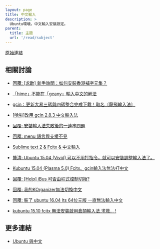 ```yaml
---
layout: page
title: 中文輸入
description: >
  Ubuntu環境，中文輸入安裝設定。
parent:
  title: 主題
  url: '/read/subject'
---
```


[原始連結](http://www.ubuntu-tw.org/modules/newbb/viewtopic.php?post_id=333556#forumpost333556)


## 相關討論


* [回覆: [求助] 新手詢問：如何安裝香港補字元集？](http://www.ubuntu-tw.org/modules/newbb/viewtopic.php?post_id=347902#forumpost347902)
* [「hime」不能在「geany」輸入中文的解法](http://www.ubuntu-tw.org/modules/newbb/viewtopic.php?post_id=331494#forumpost331494)
* [gcin：更新大易三碼與四碼整合完成下載！取名〔龍飛輸入法〕](http://www.ubuntu-tw.org/modules/newbb/viewtopic.php?topic_id=94930)
* [[哈啦]改用 gcin 2.8.3 中文輸入法](http://www.ubuntu-tw.org/modules/newbb/viewtopic.php?topic_id=95166)
* [回覆: 安裝輸入法失敗後的一連串問題](http://www.ubuntu-tw.org/modules/newbb/viewtopic.php?post_id=326542#forumpost326542)
* [回覆: menu 語言與支援不見](http://www.ubuntu-tw.org/modules/newbb/viewtopic.php?post_id=318548#forumpost318548)
* [Sublime text 2 & Fcitx & 中文輸入](http://www.ubuntu-tw.org/modules/newbb/viewtopic.php?post_id=326804#forumpost326804)
* [釐清: Ubuntu 15.04 (Vivid) 可以不用打指令，就可以安裝調整輸入法了。](http://www.ubuntu-tw.org/modules/newbb/viewtopic.php?post_id=339280#forumpost339280)
* [Kubuntu 15.04 (Plasma 5.0) Fcitx、gcin輸入法無法打中文](http://www.ubuntu-tw.org/modules/newbb/viewtopic.php?post_id=342130#forumpost342130)
* [回覆: [Help] iBus 可否由程式控制切換?](http://www.ubuntu-tw.org/modules/newbb/viewtopic.php?post_id=351838#forumpost351838)
* [回覆: 我的KOrganizer無法切換中文](http://www.ubuntu-tw.org/modules/newbb/viewtopic.php?post_id=351812#forumpost351812)
* [回覆: 裝了 ubuntu 16.04 lts 64位元版 一直無法輸入中文](http://www.ubuntu-tw.org/modules/newbb/viewtopic.php?post_id=352222#forumpost352222)


* [kubuntu 15.10 fcitx 無法安裝啟用倉頡輸入法,求救... !](http://www.ubuntu-tw.org/modules/newbb/viewtopic.php?post_id=350466#forumpost350466)


## 更多連結

* [Ubuntu 與中文](http://www.ubuntu-tw.org/modules/newbb/viewforum.php?forum=8)
